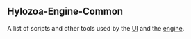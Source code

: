 ## Hylozoa-Engine-Common  

A list of scripts and other tools used by the [UI](https://github.com/Julian52575/Hylozoa-Engine-Ui) and the [engine](https://github.com/Julian52575/Hylozoa-Engine-Engine).  
